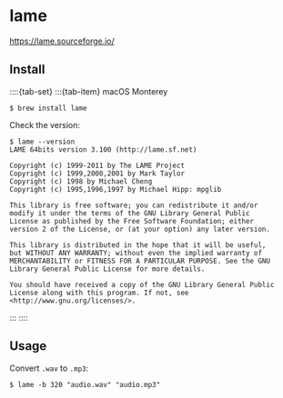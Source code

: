 # lame

<https://lame.sourceforge.io/>

## Install

::::{tab-set}
:::{tab-item} macOS Monterey

```console
$ brew install lame
```

Check the version:

```console
$ lame --version
LAME 64bits version 3.100 (http://lame.sf.net)

Copyright (c) 1999-2011 by The LAME Project
Copyright (c) 1999,2000,2001 by Mark Taylor
Copyright (c) 1998 by Michael Cheng
Copyright (c) 1995,1996,1997 by Michael Hipp: mpglib

This library is free software; you can redistribute it and/or
modify it under the terms of the GNU Library General Public
License as published by the Free Software Foundation; either
version 2 of the License, or (at your option) any later version.

This library is distributed in the hope that it will be useful,
but WITHOUT ANY WARRANTY; without even the implied warranty of
MERCHANTABILITY or FITNESS FOR A PARTICULAR PURPOSE. See the GNU
Library General Public License for more details.

You should have received a copy of the GNU Library General Public
License along with this program. If not, see
<http://www.gnu.org/licenses/>.
```

:::
::::

## Usage

Convert `.wav` to `.mp3`:

```console
$ lame -b 320 "audio.wav" "audio.mp3"
```
